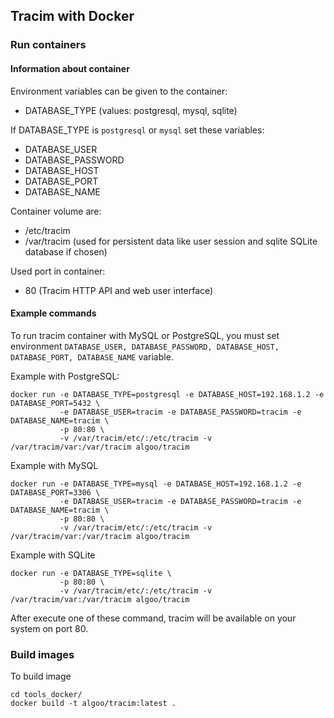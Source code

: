 ## Tracim with Docker

### Run containers

#### Information about container

Environment variables can be given to the container:

* DATABASE_TYPE (values: postgresql, mysql, sqlite)

If DATABASE_TYPE is `postgresql` or `mysql` set these variables:

* DATABASE_USER
* DATABASE_PASSWORD
* DATABASE_HOST
* DATABASE_PORT
* DATABASE_NAME

Container volume are:

* /etc/tracim
* /var/tracim (used for persistent data like user session and sqlite SQLite database if chosen)

Used port in container:

* 80 (Tracim HTTP API and web user interface)

#### Example commands

To run tracim container with MySQL or PostgreSQL, you must set environment ``DATABASE_USER, DATABASE_PASSWORD, DATABASE_HOST, DATABASE_PORT, DATABASE_NAME`` variable.

Example with PostgreSQL:

    docker run -e DATABASE_TYPE=postgresql -e DATABASE_HOST=192.168.1.2 -e DATABASE_PORT=5432 \
               -e DATABASE_USER=tracim -e DATABASE_PASSWORD=tracim -e DATABASE_NAME=tracim \
               -p 80:80 \
               -v /var/tracim/etc/:/etc/tracim -v /var/tracim/var:/var/tracim algoo/tracim

Example with MySQL

    docker run -e DATABASE_TYPE=mysql -e DATABASE_HOST=192.168.1.2 -e DATABASE_PORT=3306 \
               -e DATABASE_USER=tracim -e DATABASE_PASSWORD=tracim -e DATABASE_NAME=tracim \
               -p 80:80 \
               -v /var/tracim/etc/:/etc/tracim -v /var/tracim/var:/var/tracim algoo/tracim

Example with SQLite

    docker run -e DATABASE_TYPE=sqlite \
               -p 80:80 \
               -v /var/tracim/etc/:/etc/tracim -v /var/tracim/var:/var/tracim algoo/tracim

After execute one of these command, tracim will be available on your system on port 80.

### Build images

To build image

    cd tools_docker/
    docker build -t algoo/tracim:latest .
    